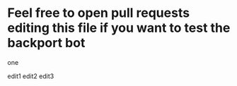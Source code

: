 # Feel free to open pull requests editing this file if you want to test the backport bot

one

edit1
edit2
edit3
